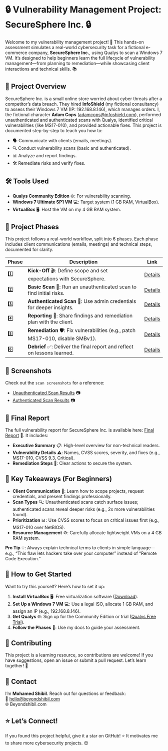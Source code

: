 # 🔒 Vulnerability Management Project: SecureSphere Inc. 🔒

Welcome to my vulnerability management project! 🚀 This hands-on assessment simulates a real-world cybersecurity task for a fictional e-commerce company, **SecureSphere Inc.**, using Qualys to scan a Windows 7 VM. It’s designed to help beginners learn the full lifecycle of vulnerability management—from planning to remediation—while showcasing client interactions and technical skills. 📚

## 📖 Project Overview

SecureSphere Inc. is a small online store worried about cyber threats after a competitor’s data breach. They hired **InfoShield** (my fictional consultancy) to assess their Windows 7 VM (IP: 192.168.8.146), which manages orders. I, the fictional character **Adam Cops** (adamcops@infoshield.com), performed unauthenticated and authenticated scans with Qualys, identified critical vulnerabilities (like MS17-010), and provided actionable fixes. This project is documented step-by-step to teach you how to:

- 🗣️ Communicate with clients (emails, meetings).  
- 🔍 Conduct vulnerability scans (basic and authenticated).  
- 📊 Analyze and report findings.  
- 🛠️ Remediate risks and verify fixes.  

## 🛠️ Tools Used

- **Qualys Community Edition** 🌐: For vulnerability scanning.  
- **Windows 7 Ultimate SP1 VM** 💻: Target system (1 GB RAM, VirtualBox).  
- **VirtualBox** 🖥️: Host the VM on my 4 GB RAM system.  

## 📅 Project Phases

This project follows a real-world workflow, split into 6 phases. Each phase includes client communications (emails, meetings) and technical steps, documented for clarity.

| Phase | Description | Link |
|-------|-------------|------|
| 1️⃣ | **Kick-Off** 🎬: Define scope and set expectations with SecureSphere. | [Details](docs/phase-1-kickoff.md) |
| 2️⃣ | **Basic Scan** 🔎: Run an unauthenticated scan to find initial risks. | [Details](docs/phase-2-basic-scan.md) |
| 3️⃣ | **Authenticated Scan** 🔐: Use admin credentials for deeper insights. | [Details](docs/phase-3-authenticated-scan.md) |
| 4️⃣ | **Reporting** 📝: Share findings and remediation plan with the client. | [Details](docs/phase-4-reporting.md) |
| 5️⃣ | **Remediation** 🛡️: Fix vulnerabilities (e.g., patch MS17-010, disable SMBv1). | [Details](docs/phase-5-remediation.md) |
| 6️⃣ | **Debrief** ✅: Deliver the final report and reflect on lessons learned. | [Details](docs/phase-6-debrief.md) |

## 📸 Screenshots

Check out the `scan screenshots` for a reference:

- [Unauthenticated Scan Results](unauthenticated-scan.png) 📷  
- [Authenticated Scan Results](authenticated-scan.png) 📷  


## 📜 Final Report

The full vulnerability report for SecureSphere Inc. is available here: [Final Report](docs/final-report.md) 📄. It includes:

- **Executive Summary** 📋: High-level overview for non-technical readers.  
- **Vulnerability Details** ⚠️: Names, CVSS scores, severity, and fixes (e.g., MS17-010, CVSS 9.3, Critical).  
- **Remediation Steps** 🔧: Clear actions to secure the system.  

## 🌟 Key Takeaways (For Beginners)

- **Client Communication** 💬: Learn how to scope projects, request credentials, and present findings professionally.  
- **Scan Types** 🔍: Unauthenticated scans catch surface issues; authenticated scans reveal deeper risks (e.g., 2x more vulnerabilities found).  
- **Prioritization** 📊: Use CVSS scores to focus on critical issues first (e.g., MS17-010 over NetBIOS).  
- **Resource Management** ⚙️: Carefully allocate lightweight VMs on a 4 GB RAM system.  

**Pro Tip** 💡: Always explain technical terms to clients in simple language—e.g., “This flaw lets hackers take over your computer” instead of “Remote Code Execution.”

## 🚀 How to Get Started

Want to try this yourself? Here’s how to set it up:

1. **Install VirtualBox** 🖥️: Free virtualization software ([Download](https://www.virtualbox.org/)).  
2. **Set Up a Windows 7 VM** 💻: Use a legal ISO, allocate 1 GB RAM, and assign an IP (e.g., 192.168.8.146).  
3. **Get Qualys** 🌐: Sign up for the Community Edition or trial ([Qualys Free Trial](https://www.qualys.com/free-trial/)).  
4. **Follow the Phases** 📅: Use my docs to guide your assessment.

## 🤝 Contributing

This project is a learning resource, so contributions are welcome! If you have suggestions, open an issue or submit a pull request. Let’s learn together! 🌱

## 📧 Contact

I’m **Mohamed Shibil**. Reach out for questions or feedback:  
📧 hello@beyondshibil.com  
🌐 Beyondshibil.com 

## ⭐ Let’s Connect!

If you found this project helpful, give it a star on GitHub! ⭐ It motivates me to share more cybersecurity projects. 😊
